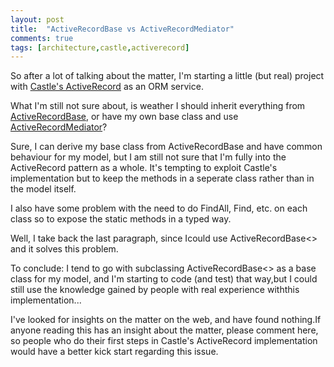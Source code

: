 ```yaml
---
layout: post
title:  "ActiveRecordBase vs ActiveRecordMediator"
comments: true
tags: [architecture,castle,activerecord]
---
```



So after a lot of talking about the matter, I'm starting a little (but real) project with [Castle's ActiveRecord](http://www.castleproject.org/index.php/ActiveRecord) as an ORM service.

What I'm still not sure about, is weather I should inherit everything from [ActiveRecordBase](http://castleproject.org/API/Castle.ActiveRecord.ActiveRecordBase.html), or have my own base class and use [ActiveRecordMediator](http://castleproject.org/API/Castle.ActiveRecord.ActiveRecordMediator.html)?

Sure, I can derive my base class from ActiveRecordBase and have common behaviour for my model, but I am still not sure that I'm fully into the ActiveRecord pattern as a whole. It's tempting to exploit Castle's implementation but to keep the methods in a seperate class rather than in the model itself.

I also have some problem with the need to do FindAll, Find, etc. on each class so to expose the static methods in a typed way.

Well, I take back the last paragraph, since Icould use ActiveRecordBase<> and it solves this problem.

To conclude: I tend to go with subclassing ActiveRecordBase<> as a base class for my model, and I'm starting to code (and test) that way,but I could still use the knowledge gained by people with real experience withthis implementation...

I've looked for insights on the matter on the web, and have found nothing.If anyone reading this has an insight about the matter, please comment here, so people who do their first steps in Castle's ActiveRecord implementation would have a better kick start regarding this issue.

